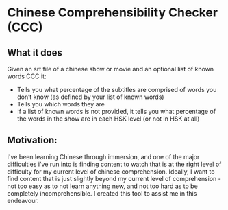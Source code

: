 # Chinese Comprehensibility Checker (CCC)

## What it does

Given an srt file of a chinese show or movie and an optional list of known words CCC it:
- Tells you what percentage of the subtitles are comprised of words you don’t know (as defined by your list of known words)
- Tells you which words they are
- If a list of known words is not provided, it tells you what percentage of the words in the show are in each HSK level (or not in HSK at all)

## Motivation:

I've been learning Chinese through immersion, and one of the major difficulties i've run into is finding content to watch that is at the right level of difficulty for my current level of chinese comprehension.
Ideally, I want to find content that is just slightly beyond my current level of comprehension - not too easy as to not learn anything new, and not too hard as to be completely incomprehensible. 
I created this tool to assist me in this endeavour.
